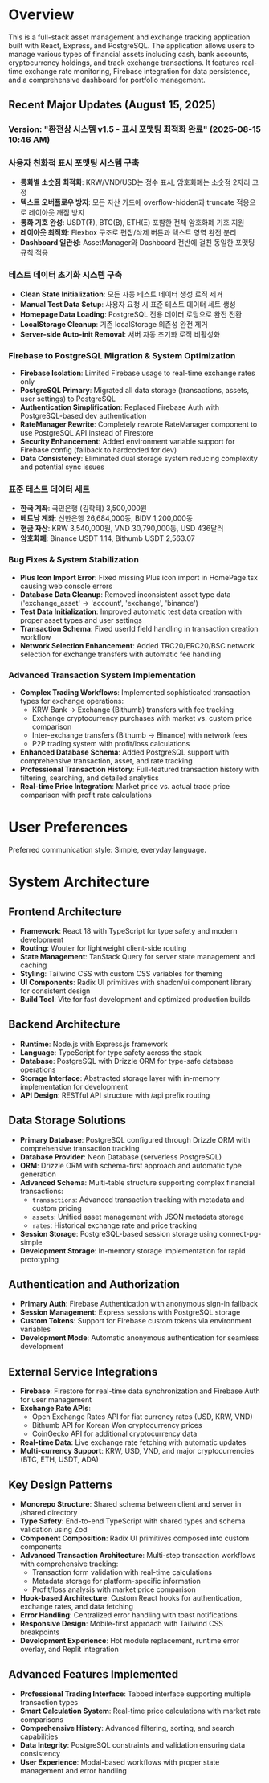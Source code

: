 # Overview

This is a full-stack asset management and exchange tracking application built with React, Express, and PostgreSQL. The application allows users to manage various types of financial assets including cash, bank accounts, cryptocurrency holdings, and track exchange transactions. It features real-time exchange rate monitoring, Firebase integration for data persistence, and a comprehensive dashboard for portfolio management.

## Recent Major Updates (August 15, 2025)

### Version: "환전상 시스템 v1.5 - 표시 포맷팅 최적화 완료" (2025-08-15 10:46 AM)

### 사용자 친화적 표시 포맷팅 시스템 구축
- **통화별 소숫점 최적화**: KRW/VND/USD는 정수 표시, 암호화폐는 소숫점 2자리 고정
- **텍스트 오버플로우 방지**: 모든 자산 카드에 overflow-hidden과 truncate 적용으로 레이아웃 깨짐 방지
- **통화 기호 완성**: USDT(₮), BTC(₿), ETH(Ξ) 포함한 전체 암호화폐 기호 지원
- **레이아웃 최적화**: Flexbox 구조로 편집/삭제 버튼과 텍스트 영역 완전 분리
- **Dashboard 일관성**: AssetManager와 Dashboard 전반에 걸친 동일한 포맷팅 규칙 적용

### 테스트 데이터 초기화 시스템 구축
- **Clean State Initialization**: 모든 자동 테스트 데이터 생성 로직 제거
- **Manual Test Data Setup**: 사용자 요청 시 표준 테스트 데이터 세트 생성
- **Homepage Data Loading**: PostgreSQL 전용 데이터 로딩으로 완전 전환
- **LocalStorage Cleanup**: 기존 localStorage 의존성 완전 제거
- **Server-side Auto-init Removal**: 서버 자동 초기화 로직 비활성화

### Firebase to PostgreSQL Migration & System Optimization  
- **Firebase Isolation**: Limited Firebase usage to real-time exchange rates only
- **PostgreSQL Primary**: Migrated all data storage (transactions, assets, user settings) to PostgreSQL
- **Authentication Simplification**: Replaced Firebase Auth with PostgreSQL-based dev authentication
- **RateManager Rewrite**: Completely rewrote RateManager component to use PostgreSQL API instead of Firestore
- **Security Enhancement**: Added environment variable support for Firebase config (fallback to hardcoded for dev)
- **Data Consistency**: Eliminated dual storage system reducing complexity and potential sync issues

### 표준 테스트 데이터 세트
- **한국 계좌**: 국민은행 (김학태) 3,500,000원
- **베트남 계좌**: 신한은행 26,684,000동, BIDV 1,200,000동  
- **현금 자산**: KRW 3,540,000원, VND 30,790,000동, USD 436달러
- **암호화폐**: Binance USDT 1.14, Bithumb USDT 2,563.07

### Bug Fixes & System Stabilization  
- **Plus Icon Import Error**: Fixed missing Plus icon import in HomePage.tsx causing web console errors
- **Database Data Cleanup**: Removed inconsistent asset type data ('exchange_asset' → 'account', 'exchange', 'binance')
- **Test Data Initialization**: Improved automatic test data creation with proper asset types and user settings
- **Transaction Schema**: Fixed userId field handling in transaction creation workflow
- **Network Selection Enhancement**: Added TRC20/ERC20/BSC network selection for exchange transfers with automatic fee handling

### Advanced Transaction System Implementation
- **Complex Trading Workflows**: Implemented sophisticated transaction types for exchange operations:
  - KRW Bank → Exchange (Bithumb) transfers with fee tracking
  - Exchange cryptocurrency purchases with market vs. custom price comparison
  - Inter-exchange transfers (Bithumb → Binance) with network fees
  - P2P trading system with profit/loss calculations
- **Enhanced Database Schema**: Added PostgreSQL support with comprehensive transaction, asset, and rate tracking
- **Professional Transaction History**: Full-featured transaction history with filtering, searching, and detailed analytics
- **Real-time Price Integration**: Market price vs. actual trade price comparison with profit rate calculations

# User Preferences

Preferred communication style: Simple, everyday language.

# System Architecture

## Frontend Architecture
- **Framework**: React 18 with TypeScript for type safety and modern development
- **Routing**: Wouter for lightweight client-side routing
- **State Management**: TanStack Query for server state management and caching
- **Styling**: Tailwind CSS with custom CSS variables for theming
- **UI Components**: Radix UI primitives with shadcn/ui component library for consistent design
- **Build Tool**: Vite for fast development and optimized production builds

## Backend Architecture
- **Runtime**: Node.js with Express.js framework
- **Language**: TypeScript for type safety across the stack
- **Database**: PostgreSQL with Drizzle ORM for type-safe database operations
- **Storage Interface**: Abstracted storage layer with in-memory implementation for development
- **API Design**: RESTful API structure with /api prefix routing

## Data Storage Solutions
- **Primary Database**: PostgreSQL configured through Drizzle ORM with comprehensive transaction tracking
- **Database Provider**: Neon Database (serverless PostgreSQL)
- **ORM**: Drizzle ORM with schema-first approach and automatic type generation
- **Advanced Schema**: Multi-table structure supporting complex financial transactions:
  - `transactions`: Advanced transaction tracking with metadata and custom pricing
  - `assets`: Unified asset management with JSON metadata storage
  - `rates`: Historical exchange rate and price tracking
- **Session Storage**: PostgreSQL-based session storage using connect-pg-simple
- **Development Storage**: In-memory storage implementation for rapid prototyping

## Authentication and Authorization
- **Primary Auth**: Firebase Authentication with anonymous sign-in fallback
- **Session Management**: Express sessions with PostgreSQL storage
- **Custom Tokens**: Support for Firebase custom tokens via environment variables
- **Development Mode**: Automatic anonymous authentication for seamless development

## External Service Integrations
- **Firebase**: Firestore for real-time data synchronization and Firebase Auth for user management
- **Exchange Rate APIs**: 
  - Open Exchange Rates API for fiat currency rates (USD, KRW, VND)
  - Bithumb API for Korean Won cryptocurrency prices
  - CoinGecko API for additional cryptocurrency data
- **Real-time Data**: Live exchange rate fetching with automatic updates
- **Multi-currency Support**: KRW, USD, VND, and major cryptocurrencies (BTC, ETH, USDT, ADA)

## Key Design Patterns
- **Monorepo Structure**: Shared schema between client and server in /shared directory
- **Type Safety**: End-to-end TypeScript with shared types and schema validation using Zod
- **Component Composition**: Radix UI primitives composed into custom components
- **Advanced Transaction Architecture**: Multi-step transaction workflows with comprehensive tracking:
  - Transaction form validation with real-time calculations
  - Metadata storage for platform-specific information
  - Profit/loss analysis with market price comparison
- **Hook-based Architecture**: Custom React hooks for authentication, exchange rates, and data fetching
- **Error Handling**: Centralized error handling with toast notifications
- **Responsive Design**: Mobile-first approach with Tailwind CSS breakpoints
- **Development Experience**: Hot module replacement, runtime error overlay, and Replit integration

## Advanced Features Implemented
- **Professional Trading Interface**: Tabbed interface supporting multiple transaction types
- **Smart Calculation System**: Real-time price calculations with market rate comparisons
- **Comprehensive History**: Advanced filtering, sorting, and search capabilities
- **Data Integrity**: PostgreSQL constraints and validation ensuring data consistency
- **User Experience**: Modal-based workflows with proper state management and error handling